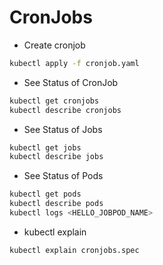# CronJobs

* Create cronjob

```sh
kubectl apply -f cronjob.yaml
```

* See Status of CronJob

```sh
kubectl get cronjobs
kubectl describe cronjobs
```

* See Status of Jobs

```sh
kubectl get jobs
kubectl describe jobs
```

* See Status of Pods

```sh
kubectl get pods
kubectl describe pods
kubectl logs <HELLO_JOBPOD_NAME>
```

* kubectl explain

```sh
kubectl explain cronjobs.spec
```
